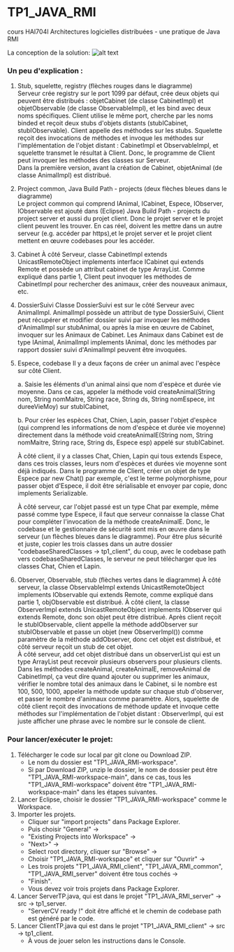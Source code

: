 # TP1_JAVA_RMI
cours HAI704I Architectures logicielles distribuées - une pratique de Java RMI

La conception de la solution: 
![alt text](https://github.com/Sunying-RONG/Distributed_Architecture_TP1_JAVA_RMI-workspace/blob/main/conception.jpg)

### Un peu d'explication :
1. Stub, squelette, registry (flèches rouges dans le diagramme)  
Serveur crée registry sur le port 1099 par défaut, crée deux objets qui peuvent être distribués : objetCabinet (de classe CabinetImpl) et objetObservable (de classe ObservableImpl), et les bind avec deux noms spécifiques. Client utilise le même port, cherche par les noms binded et reçoit deux stubs d'objets distants (stubICabinet, stubIObservable). Client appelle des méthodes sur les stubs. Squelette reçoit des invocations de méthodes et invoque les méthodes sur l'implémentation de l'objet distant : CabinetImpl et ObservableImpl, et squelette transmet le résultat à Client. Donc, le programme de Client peut invoquer les méthodes des classes sur Serveur.  
Dans la première version, avant la création de Cabinet, objetAnimal (de classe AnimalImpl) est distribué.

2. Project common, Java Build Path - projects (deux flèches bleues dans le diagramme)  
Le project common qui comprend IAnimal, ICabinet, Espece, IObserver, IObservable est ajouté dans (Eclipse) Java Build Path - projects du project server et aussi du projet client. Donc le projet server et le projet client peuvent les trouver. En cas réel, doivent les mettre dans un autre serveur (e.g. accéder par https),et le projet server et le projet client mettent en œuvre codebases pour les accéder.  

3. Cabinet
À côté Serveur, classe CabinetImpl extends UnicastRemoteObject implements interface ICabinet qui extends Remote et possède un attribut cabinet de type ArrayList<IAnimal>. Comme expliqué dans partie 1, Client peut invoquer les méthodes de CabinetImpl pour rechercher des animaux, créer des nouveaux animaux, etc.

4. DossierSuivi
Classe DossierSuivi est sur le côté Serveur avec AnimalImpl. AnimalImpl possède un attribut de type DossierSuivi, Client peut récupérer et modifier dossier suivi par invoquer les méthodes d'AnimalImpl sur stubAnimal, ou après la mise en œuvre de Cabinet, invoquer sur les Animaux de Cabinet. Les Animaux dans Cabinet est de type IAnimal, AnimalImpl implements IAnimal, donc les méthodes par rapport dossier suivi d'AnimalImpl peuvent être invoquées.

5. Espece, codebase
Il y a deux façons de créer un animal avec l'espèce sur côté Client.

   a. Saisie les éléments d'un animal ainsi que nom d'espèce et durée vie moyenne. Dans ce cas, appeler la méthode void createAnimal(String nom, String nomMaitre, String race, String ds, String nomEspece, int dureeVieMoy) sur stubICabinet,

   b. Pour créer les espèces Chat, Chien, Lapin, passer l'objet d'espèce (qui comprend les informations de nom d'espèce et durée vie moyenne) directement dans la méthode void createAnimalE(String nom, String nomMaitre, String race, String ds, Espece esp) appelé sur stubICabinet.  

   À côté client, il y a classes Chat, Chien, Lapin qui tous extends Espece, dans ces trois classes, leurs nom d'espèces et durées vie moyenne sont déjà indiqués. Dans le programme de Client, créer un objet de type Espece par new Chat() par exemple, c'est le terme polymorphisme, pour passer objet d'Espece, il doit être sérialisable et envoyer par copie, donc implements Serializable.   

   À côté serveur, car l'objet passé est un type Chat par exemple, même passé comme type Espece, il faut que serveur connaisse la classe Chat pour compléter l'invocation de la méthode createAnimalE. Donc, le codebase et le gestionnaire de sécurité sont mis en œuvre dans le serveur (un flèches bleues dans le diagramme). Pour être plus sécurité et juste, copier les trois classes dans un autre dossier "codebaseSharedClasses -> tp1_client", du coup, avec le codebase path vers codebaseSharedClasses, le serveur ne peut télécharger que les classes Chat, Chien et Lapin.

6. Observer, Observable, stub (flèches vertes dans le diagramme)
À côté serveur, la classe ObservableImpl extends UnicastRemoteObject implements IObservable qui extends Remote, comme expliqué dans partie 1, objObservable est distribué.
À côté client, la classe ObserverImpl extends UnicastRemoteObject implements IObserver qui extends Remote, donc son objet peut être distribué. Après client reçoit le stubIObservable, client appelle la méthode addObserver sur stubIObservable et passe un objet (new ObserverImpl()) comme paramètre de la méthode addObserver, donc cet objet est distribué, et côté serveur reçoit un stub de cet objet.  
À côté serveur, add cet objet distribué dans un observerList qui est un type ArrayList<IObserver> peut recevoir plusieurs observers pour plusieurs clients. Dans les méthodes createAnimal, createAnimalE, removeAnimal de CabinetImpl, ça veut dire quand ajouter ou supprimer les animaux, vérifier le nombre total des animaux dans le Cabinet, si le nombre est 100, 500, 1000, appeler la méthode update sur chaque stub d'observer, et passer le nombre d'animaux comme paramètre.
Alors, squelette de côté client reçoit des invocations de méthode update et invoque cette méthodes sur l'implémentation de l'objet distant : ObserverImpl, qui est juste afficher une phrase avec le nombre sur le console de client.

### Pour lancer/exécuter le projet:
1. Télécharger le code sur local par git clone ou Download ZIP.  
   - Le nom du dossier est "TP1_JAVA_RMI-workspace". 
   - Si par Download ZIP, unzip le dossier, le nom de dossier peut être "TP1_JAVA_RMI-workspace-main", dans ce cas, tous les "TP1_JAVA_RMI-workspace" doivent être "TP1_JAVA_RMI-workspace-main" dans les étapes suivantes.
2. Lancer Eclipse, choisir le dossier "TP1_JAVA_RMI-workspace" comme le Workspace.
3. Importer les projets.
   - Cliquer sur "import projects" dans Package Explorer. 
   - Puis choisir "General" -> 
   - "Existing Projects into Workspace" ->
   - "Next>" -> 
   - Select root directory, cliquer sur "Browse" -> 
   - Choisir "TP1_JAVA_RMI-workspace" et cliquer sur "Ouvrir" -> 
   - Les trois projets "TP1_JAVA_RMI_client", "TP1_JAVA_RMI_common", "TP1_JAVA_RMI_server" doivent être tous cochés -> 
   - "Finish". 
   - Vous devez voir trois projets dans Package Explorer.
4. Lancer ServerTP.java, qui est dans le projet "TP1_JAVA_RMI_server" -> src -> tp1_server.
   - "ServerCV ready !" doit être affiché et le chemin de codebase path est généré par le code.
5. Lancer ClientTP.java qui est dans le projet "TP1_JAVA_RMI_client" -> src -> tp1_client.
   - À vous de jouer selon les instructions dans le Console.




